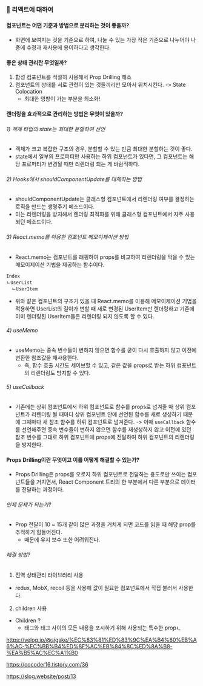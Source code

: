 ### 🖤 리액트에 대하여

#### 컴포넌트는 어떤 기준과 방법으로 분리하는 것이 좋을까?
- 화면에 보여지는 것을 기준으로 하여, 나눌 수 있는 가장 작은 기준으로 나누어야 나중에 수정과 재사용에 용이하다고 생각한다. 

#### 좋은 상태 관리란 무엇일까?
1. 합성 컴포넌트를 적절히 사용해서 Prop Drilling 해소
2. 컴포넌트의 상태를 서로 관련이 있는 것들끼리만 모아서 위치시킨다. -> State Colocation
    - 최대한 영향이 가는 부분을 최소화!

#### 렌더링을 효과적으로 관리하는 방법은 무엇이 있을까?
###### 1) 객체 타입의 state는 최대한 분할하여 선언
- 객체가 크고 복잡한 구조의 경우, 분할할 수 있는 만큼 최대한 분할하는 것이 좋다.
- state에서 일부의 프로퍼티만 사용하는 하위 컴포넌트가 있다면, 그 컴포넌트는 해당 프로퍼티가 변경될 때만 리렌더링 되는 게 바람직하다.

###### 2) Hooks에서 shouldComponentUpdate를 대체하는 방법
- shouldComponentUpdate는 클래스형 컴포넌트에서 리렌더링 여부를 결정하는 로직을 만드는 생명주기 메소드이다.
- 이는 리렌더링을 방지해서 렌더링 최적화를 위해 클래스형 컴포넌트에서 자주 사용되던 메소드이다.

###### 3) React.memo를 이용한 컴포넌트 메모이제이션 방법
- React.memo는 컴포넌트를 래핑하여 props를 비교하여 리렌더링을 막을 수 있는 메모이제이션 기법을 제공하는 함수이다.
```
Index
ㄴUserList
  ㄴUserItem
```
- 위와 같은 컴포넌트의 구조가 있을 때 React.memo를 이용해 메모이제이션 기법을 적용하면 UserList의 길이가 변할 때 새로 변경된 UserItem만 렌더링하고 기존에 이미 렌더링된 UserItem들은 리렌더링 되지 않도록 할 수 있다.

###### 4) useMemo
- useMemo는 종속 변수들이 변하지 않으면 함수를 굳이 다시 호출하지 않고 이전에 변환한 참조값을 재사용한다.
    - 즉, 함수 호출 시간도 세이브할 수 있고, 같은 값을 props로 받는 하위 컴포넌트의 리렌더링도 방지할 수 있다.

###### 5) useCallback
- 기존에는 상위 컴포넌트에서 하위 컴포넌트로 함수를 props로 넘겨줄 때 상위 컴포넌트가 리렌더링 될 때마다 상위 컴포넌트 안에 선언된 함수를 새로 생성하기 때문에 그때마다 새 참조 함수를 하위 컴포넌트로 넘겨준다.
    -> 이때 `useCallback` 함수를 선언해주면 종속 변수들이 변하지 않으면 함수를 재생성하지 않고 이전에 있던 참조 변수를 그대로 하위 컴포넌트에 props에 전달하여 하위 컴포넌트의 리렌더링을 방지한다.

#### Props Drilling이란 무엇이고 이를 어떻게 해결할 수 있는가?
- Props Drilling은 props를 오로지 하위 컴포넌트로 전달하는 용도로만 쓰이는 컴포넌트들을 거치면서, React Component 트리의 한 부분에서 다른 부분으로 데이터를 전달하는 과정이다.
###### 언제 문제가 되는가?
- Prop 전달이 10 ~ 15개 같이 많은 과정을 거치게 되면 코드를 읽을 때 해당 prop를 추적하기 힘들어진다.
    - 때문에 유지 보수 또한 어려워진다.
###### 해결 방법?
1) 전역 상태관리 라이브러리 사용
- redux, MobX, recoil 등을 사용해 값이 필요한 컴포넌트에서 직접 불러서 사용한다.
2) children 사용
- Children ? 
    - 태그와 태그 사이의 모든 내용을 포시하기 위해 사용되는 특수한 propㄴ

https://velog.io/@sjgske/%EC%83%81%ED%83%9C%EA%B4%80%EB%A6%AC-%EC%BB%B4%ED%8F%AC%EB%84%8C%ED%8A%B8-%EA%B5%AC%EC%A1%B0

https://cocoder16.tistory.com/36

https://slog.website/post/13
